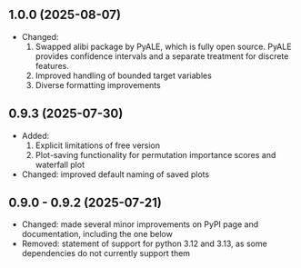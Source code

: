 ## 1.0.0 (2025-08-07)
- Changed:
  1. Swapped alibi package by PyALE, which is fully open source. PyALE provides confidence intervals and a separate treatment for discrete features.
  2. Improved handling of bounded target variables
  3. Diverse formatting improvements

## 0.9.3 (2025-07-30)
- Added:
  1. Explicit limitations of free version
  2. Plot-saving functionality for permutation importance scores and waterfall plot
- Changed: improved default naming of saved plots

## 0.9.0 - 0.9.2 (2025-07-21)
- Changed: made several minor improvements on PyPI page and documentation, including the one below
- Removed: statement of support for python 3.12 and 3.13, as some dependencies do not currently support them
